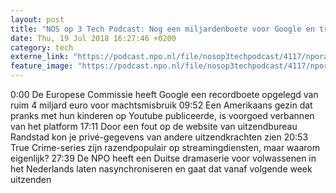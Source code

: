 ```yaml
---
layout: post
title: "NOS op 3 Tech Podcast: Nog een miljardenboete voor Google en true crime series massaal gestreamed"
date: Thu, 19 Jul 2018 16:27:46 +0200
category: tech
externe_link: "https://podcast.npo.nl/file/nosop3techpodcast/4117/nporadio1_nosop3techpodcast_20180719_nos-op-3-tech-podcast-nog-een-miljardenboete-voor-google-en-true-crime-series-massaal-gestreamed.mp3"
feature_image: "https://podcast.npo.nl/file/nosop3techpodcast/4117/nporadio1_nosop3techpodcast_20180719_nos-op-3-tech-podcast-nog-een-miljardenboete-voor-google-en-true-crime-series-massaal-gestreamed.mp3"
---
```


0:00 De Europese Commissie heeft Google een recordboete opgelegd van ruim 4 miljard euro voor machtsmisbruik
09:52 Een Amerikaans gezin dat pranks met hun kinderen op Youtube publiceerde, is voorgoed verbannen van het platform
17:11 Door een fout op de website van uitzendbureau Randstad kon je privé-gegevens van andere uitzendkrachten zien
20:53 True Crime-series zijn razendpopulair op streamingdiensten, maar waarom eigenlijk?
27:39 De NPO heeft een Duitse dramaserie voor volwassenen in het Nederlands laten nasynchroniseren en gaat dat vanaf volgende week uitzenden<img src="http://feeds.feedburner.com/~r/nosop3-tech-podcast/~4/h-q04P4ev2w" height="1" width="1" alt=""/>
